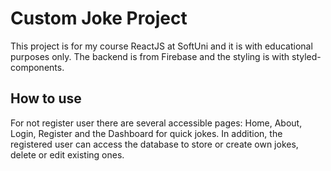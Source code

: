 # Custom Joke Project

This project is for my course ReactJS at SoftUni and it is with educational purposes only.
The backend is from Firebase and the styling is with styled-components.

## How to use

For not register user there are several accessible pages: Home, About, Login, Register and the Dashboard for quick jokes. In addition, the registered user can access the database to store or create own jokes, delete or edit existing ones.
